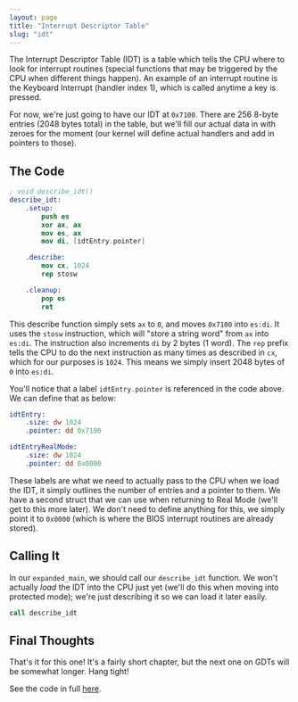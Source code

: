 ```yaml
---
layout: page
title: "Interrupt Descriptor Table"
slug: "idt"
---
```


The Interrupt Descriptor Table (IDT) is a table which tells the CPU where to look for interrupt routines (special functions that may be triggered by the CPU when different things happen). An example of an interrupt routine is the Keyboard Interrupt (handler index 1), which is called anytime a key is pressed.

For now, we're just going to have our IDT at `0x7100`. There are 256 8-byte entries (2048 bytes total) in the table, but we'll fill our actual data in with zeroes for the moment (our kernel will define actual handlers and add in pointers to those).

## The Code
```nasm
; void describe_idt()
describe_idt:
	.setup:
		push es
		xor ax, ax
		mov es, ax
		mov di, [idtEntry.pointer]

	.describe:
		mov cx, 1024
		rep stosw

	.cleanup:
		pop es
		ret
```

This describe function simply sets `ax` to `0`, and moves `0x7100` into `es:di`. It uses the `stosw` instruction, which will "store a string word" from `ax` into `es:di`. The instruction also increments `di` by 2 bytes (1 word). The `rep` prefix tells the CPU to do the next instruction as many times as described in `cx`, which for our purposes is `1024`. This means we simply insert 2048 bytes of `0` into `es:di`.

You'll notice that a label `idtEntry.pointer` is referenced in the code above. We can define that as below:

```nasm
idtEntry:
	.size: dw 1024
	.pointer: dd 0x7100

idtEntryRealMode:
	.size: dw 1024
	.pointer: dd 0x0000
```

These labels are what we need to actually pass to the CPU when we load the IDT, it simply outlines the number of entries and a pointer to them. We have a second struct that we can use when returning to Real Mode (we'll get to this more later). We don't need to define anything for this, we simply point it to `0x0000` (which is where the BIOS interrupt routines are already stored).

## Calling It
In our `expanded_main`, we should call our `describe_idt` function. We won't actually *load* the IDT into the CPU just yet (we'll do this when moving into protected mode); we're just describing it so we can load it later easily.

```nasm
call describe_idt
```

## Final Thoughts
That's it for this one! It's a fairly short chapter, but the next one on GDTs will be somewhat longer. Hang tight!

See the code in full [here](https://github.com/FancyKillerPanda/OS-Tutorial/tree/1a63802fae00b5b417b055f50fbfcee1c669f84d).
